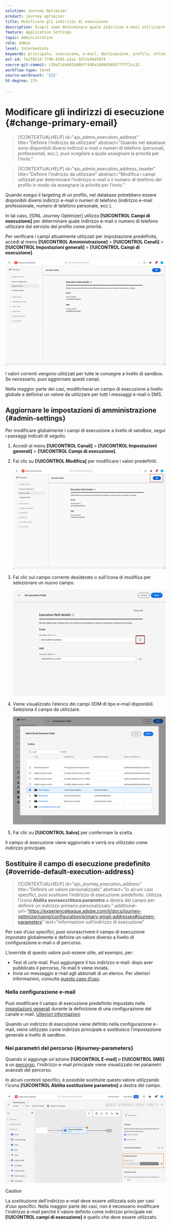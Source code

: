 ```yaml
---
solution: Journey Optimizer
product: journey optimizer
title: Modificare gli indirizzi di esecuzione
description: Scopri come determinare quale indirizzo e-mail utilizzare dal servizio profilo.
feature: Application Settings
topic: Administration
role: Admin
level: Intermediate
keywords: principale, esecuzione, e-mail, destinazione, profilo, ottimizzatore
exl-id: fe2f6516-7790-4501-a3a1-3d7cb94d7874
source-git-commit: c39a71da901b888ff440a1488658b577ff72cc32
workflow-type: tm+mt
source-wordcount: '522'
ht-degree: 27%

---
```


# Modificare gli indirizzi di esecuzione {#change-primary-email}

>[!CONTEXTUALHELP]
>id="ajo_admin_execution_address"
>title="Definire l’indirizzo da utilizzare"
>abstract="Quando nel database sono disponibili diversi indirizzi e-mail o numeri di telefono (personali, professionali, ecc.), puoi scegliere a quale assegnare la priorità per l’invio."

>[!CONTEXTUALHELP]
>id="ajo_admin_execution_address_header"
>title="Definire l’indirizzo da utilizzare"
>abstract="Modifica i campi utilizzati per determinare l’indirizzo e-mail o il numero di telefono del profilo in modo da assegnare la priorità per l’invio."

Quando esegui il targeting di un profilo, nel database potrebbero essere disponibili diversi indirizzi e-mail o numeri di telefono (indirizzo e-mail professionale, numero di telefono personale, ecc.).

In tal caso, [!DNL Journey Optimizer] utilizza **[!UICONTROL Campi di esecuzione]** per determinare quale indirizzo e-mail o numero di telefono utilizzare dal servizio del profilo come priorità.

Per verificare i campi attualmente utilizzati per impostazione predefinita, accedi al menu **[!UICONTROL Amministrazione]** > **[!UICONTROL Canali]** > **[!UICONTROL Impostazioni generali]** > **[!UICONTROL Campi di esecuzione]**.

![](assets/primary-address-execution-fields.png)

I valori correnti vengono utilizzati per tutte le consegne a livello di sandbox. Se necessario, puoi aggiornare questi campi.

Nella maggior parte dei casi, modificherai un campo di esecuzione a livello globale e definirai un valore da utilizzare per tutti i messaggi e-mail o SMS. <!--[Learn how](#admin-settings)-->

<!--In some specific use cases only, you can override the value set globally and define a different value at the journey level. [Learn more](#journey-parameters)-->

## Aggiornare le impostazioni di amministrazione {#admin-settings}

Per modificare globalmente i campi di esecuzione a livello di sandbox, segui i passaggi indicati di seguito.

1. Accedi al menu **[!UICONTROL Canali]** > **[!UICONTROL Impostazioni generali]** > **[!UICONTROL Campi di esecuzione]**.

1. Fai clic su **[!UICONTROL Modifica]** per modificare i valori predefiniti.

   ![](assets/primary-address.png)

1. Fai clic sul campo corrente desiderato o sull’icona di modifica per selezionare un nuovo campo.

   ![](assets/primary-address-edit.png)

1. Viene visualizzato l’elenco dei campi XDM di tipo e-mail disponibili. Seleziona il campo da utilizzare.

   ![](assets/primary-address-select-field.png)

1. Fai clic su **[!UICONTROL Salva]** per confermare la scelta.

Il campo di esecuzione viene aggiornato e verrà ora utilizzato come indirizzo principale.

<!--1. You can also select an additional field to use as secondary email address. This allows you to determine which field to use if the primary field is empty for a profile. -->

## Sostituire il campo di esecuzione predefinito {#override-default-execution-address}

>[!CONTEXTUALHELP]
>id="ajo_journey_execution_address"
>title="Definire un valore personalizzato"
>abstract="In alcuni casi specifici, puoi sostituire l’indirizzo di esecuzione predefinito. Utilizza l’icona **Abilita sovrasccrittura parametro** a destra del campo per definire un indirizzo primario personalizzato."
>additional-url="https://experienceleague.adobe.com/it/docs/journey-optimizer/using/configuration/primary-email-addresses#journey-parameters" text="Informazioni sull’indirizzo di esecuzione"

Per casi d’uso specifici, puoi sovrascrivere il campo di esecuzione impostato globalmente e definire un valore diverso a livello di configurazione e-mail o di percorso.

L’override di questo valore può essere utile, ad esempio, per:

* Test di un’e-mail. Puoi aggiungere il tuo indirizzo e-mail: dopo aver pubblicato il percorso, l’e-mail ti viene inviata.
* Invia un messaggio e-mail agli abbonati di un elenco. Per ulteriori informazioni, consulta [questo caso d’uso](../building-journeys/message-to-subscribers-uc.md).

### Nella configurazione e-mail

Puoi modificare il campo di esecuzione predefinito impostato nelle [impostazioni generali](#admin-settings) durante la definizione di una configurazione del canale e-mail. [Ulteriori informazioni](../email/email-settings.md#execution-address)

Quando un indirizzo di esecuzione viene definito nella configurazione e-mail, viene utilizzato come indirizzo principale e sostituisce l’impostazione generale a livello di sandbox.

### Nei parametri del percorso {#journey-parameters}

Quando si aggiunge un&#39;azione **[!UICONTROL E-mail]** o **[!UICONTROL SMS]** a un [percorso](../email/create-email.md#create-email-journey-campaign), l&#39;indirizzo e-mail principale viene visualizzato nei parametri avanzati del percorso.

In alcuni contesti specifici, è possibile sostituire questo valore utilizzando l&#39;icona **[!UICONTROL Abilita sostituzione parametro]** a destra del campo.

![](assets/journey-enable-parameter-override.png)

>[!CAUTION]
>
>La sostituzione dell’indirizzo e-mail deve essere utilizzata solo per casi d’uso specifici. Nella maggior parte dei casi, non è necessario modificare l&#39;indirizzo e-mail perché il valore definito come indirizzo principale nei **[!UICONTROL campi di esecuzione]** è quello che deve essere utilizzato.


